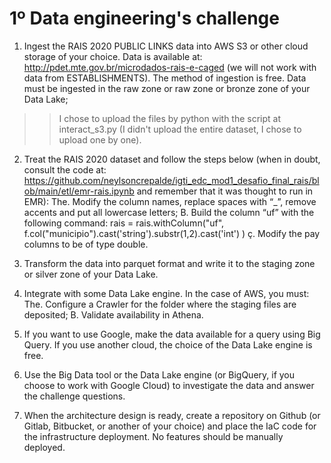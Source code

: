# 1º Data engineering's challenge

1. Ingest the RAIS 2020 PUBLIC LINKS data into AWS S3 or other cloud storage of your choice. Data is available at: http://pdet.mte.gov.br/microdados-rais-e-caged (we will not work with data from ESTABLISHMENTS). The method of ingestion is free. Data must be ingested in the raw zone or raw zone or bronze zone of your Data Lake;

>> I chose to upload the files by python with the script at interact_s3.py (I didn't upload the entire dataset, I chose to upload one by one).

2. Treat the RAIS 2020 dataset and follow the steps below (when in doubt, consult the code at: https://github.com/neylsoncrepalde/igti_edc_mod1_desafio_final_rais/blob/main/etl/emr-rais.ipynb and remember that it was thought to run in EMR):
The. Modify the column names, replace spaces with “_”, remove accents and put all lowercase letters;
B. Build the column “uf” with the following command: rais = rais.withColumn("uf", f.col("municipio").cast('string').substr(1,2).cast('int') )
ç. Modify the pay columns to be of type double.

3. Transform the data into parquet format and write it to the staging zone or silver zone of your Data Lake.

4. Integrate with some Data Lake engine. In the case of AWS, you must:
The. Configure a Crawler for the folder where the staging files are deposited;
B. Validate availability in Athena.

5. If you want to use Google, make the data available for a query using Big Query. If you use another cloud, the choice of the Data Lake engine is free.

6. Use the Big Data tool or the Data Lake engine (or BigQuery, if you choose to work with Google Cloud) to investigate the data and answer the challenge questions.

7. When the architecture design is ready, create a repository on Github (or Gitlab, Bitbucket, or another of your choice) and place the IaC code for the infrastructure deployment. No features should be manually deployed.
